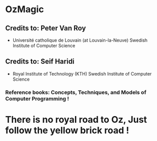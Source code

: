 # OzMagic

## Credits to: Peter Van Roy
- Université catholique de Louvain (at Louvain-la-Neuve)
  Swedish Institute of Computer Science

## Credits to: Seif Haridi
- Royal Institute of Technology (KTH)
  Swedish Institute of Computer Science

### Reference books: Concepts, Techniques, and Models of Computer Programming !

# There is no royal road to Oz, Just follow the yellow brick road !
